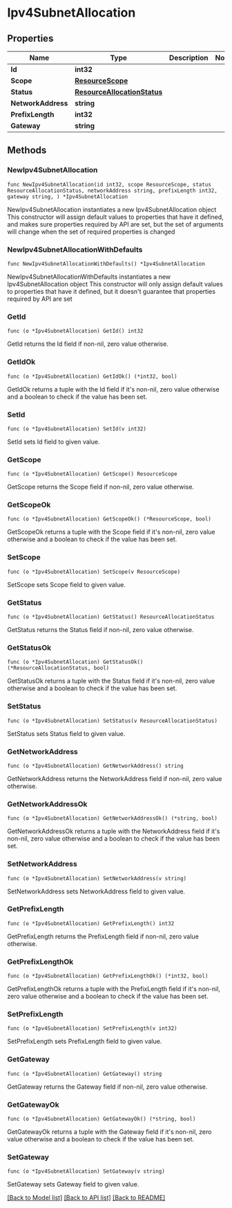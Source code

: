 # Ipv4SubnetAllocation

## Properties

Name | Type | Description | Notes
------------ | ------------- | ------------- | -------------
**Id** | **int32** |  | 
**Scope** | [**ResourceScope**](ResourceScope.md) |  | 
**Status** | [**ResourceAllocationStatus**](ResourceAllocationStatus.md) |  | 
**NetworkAddress** | **string** |  | 
**PrefixLength** | **int32** |  | 
**Gateway** | **string** |  | 

## Methods

### NewIpv4SubnetAllocation

`func NewIpv4SubnetAllocation(id int32, scope ResourceScope, status ResourceAllocationStatus, networkAddress string, prefixLength int32, gateway string, ) *Ipv4SubnetAllocation`

NewIpv4SubnetAllocation instantiates a new Ipv4SubnetAllocation object
This constructor will assign default values to properties that have it defined,
and makes sure properties required by API are set, but the set of arguments
will change when the set of required properties is changed

### NewIpv4SubnetAllocationWithDefaults

`func NewIpv4SubnetAllocationWithDefaults() *Ipv4SubnetAllocation`

NewIpv4SubnetAllocationWithDefaults instantiates a new Ipv4SubnetAllocation object
This constructor will only assign default values to properties that have it defined,
but it doesn't guarantee that properties required by API are set

### GetId

`func (o *Ipv4SubnetAllocation) GetId() int32`

GetId returns the Id field if non-nil, zero value otherwise.

### GetIdOk

`func (o *Ipv4SubnetAllocation) GetIdOk() (*int32, bool)`

GetIdOk returns a tuple with the Id field if it's non-nil, zero value otherwise
and a boolean to check if the value has been set.

### SetId

`func (o *Ipv4SubnetAllocation) SetId(v int32)`

SetId sets Id field to given value.


### GetScope

`func (o *Ipv4SubnetAllocation) GetScope() ResourceScope`

GetScope returns the Scope field if non-nil, zero value otherwise.

### GetScopeOk

`func (o *Ipv4SubnetAllocation) GetScopeOk() (*ResourceScope, bool)`

GetScopeOk returns a tuple with the Scope field if it's non-nil, zero value otherwise
and a boolean to check if the value has been set.

### SetScope

`func (o *Ipv4SubnetAllocation) SetScope(v ResourceScope)`

SetScope sets Scope field to given value.


### GetStatus

`func (o *Ipv4SubnetAllocation) GetStatus() ResourceAllocationStatus`

GetStatus returns the Status field if non-nil, zero value otherwise.

### GetStatusOk

`func (o *Ipv4SubnetAllocation) GetStatusOk() (*ResourceAllocationStatus, bool)`

GetStatusOk returns a tuple with the Status field if it's non-nil, zero value otherwise
and a boolean to check if the value has been set.

### SetStatus

`func (o *Ipv4SubnetAllocation) SetStatus(v ResourceAllocationStatus)`

SetStatus sets Status field to given value.


### GetNetworkAddress

`func (o *Ipv4SubnetAllocation) GetNetworkAddress() string`

GetNetworkAddress returns the NetworkAddress field if non-nil, zero value otherwise.

### GetNetworkAddressOk

`func (o *Ipv4SubnetAllocation) GetNetworkAddressOk() (*string, bool)`

GetNetworkAddressOk returns a tuple with the NetworkAddress field if it's non-nil, zero value otherwise
and a boolean to check if the value has been set.

### SetNetworkAddress

`func (o *Ipv4SubnetAllocation) SetNetworkAddress(v string)`

SetNetworkAddress sets NetworkAddress field to given value.


### GetPrefixLength

`func (o *Ipv4SubnetAllocation) GetPrefixLength() int32`

GetPrefixLength returns the PrefixLength field if non-nil, zero value otherwise.

### GetPrefixLengthOk

`func (o *Ipv4SubnetAllocation) GetPrefixLengthOk() (*int32, bool)`

GetPrefixLengthOk returns a tuple with the PrefixLength field if it's non-nil, zero value otherwise
and a boolean to check if the value has been set.

### SetPrefixLength

`func (o *Ipv4SubnetAllocation) SetPrefixLength(v int32)`

SetPrefixLength sets PrefixLength field to given value.


### GetGateway

`func (o *Ipv4SubnetAllocation) GetGateway() string`

GetGateway returns the Gateway field if non-nil, zero value otherwise.

### GetGatewayOk

`func (o *Ipv4SubnetAllocation) GetGatewayOk() (*string, bool)`

GetGatewayOk returns a tuple with the Gateway field if it's non-nil, zero value otherwise
and a boolean to check if the value has been set.

### SetGateway

`func (o *Ipv4SubnetAllocation) SetGateway(v string)`

SetGateway sets Gateway field to given value.



[[Back to Model list]](../README.md#documentation-for-models) [[Back to API list]](../README.md#documentation-for-api-endpoints) [[Back to README]](../README.md)


